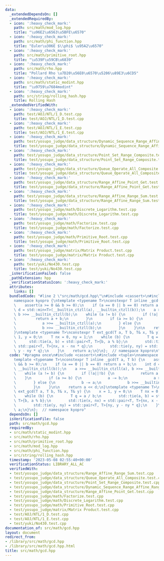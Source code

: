 ```yaml
---
data:
  _extendedDependsOn: []
  _extendedRequiredBy:
  - icon: ':heavy_check_mark:'
    path: src/math/mod_log.hpp
    title: "\u96E2\u6563\u5BFE\u6570"
  - icon: ':heavy_check_mark:'
    path: src/math/phi_function.hpp
    title: "Euler\u306E $\\phi$ \u95A2\u6570"
  - icon: ':heavy_check_mark:'
    path: src/math/primitive_root.hpp
    title: "\u539F\u59CB\u6839"
  - icon: ':heavy_check_mark:'
    path: src/math/rho.hpp
    title: "Pollard Rho \u7D20\u56E0\u6570\u5206\u89E3\u6CD5"
  - icon: ':heavy_check_mark:'
    path: src/math/static_modint.hpp
    title: "\u9759\u7684modint"
  - icon: ':heavy_check_mark:'
    path: src/string/rolling_hash.hpp
    title: Rolling Hash
  _extendedVerifiedWith:
  - icon: ':heavy_check_mark:'
    path: test/AOJ/NTL/1_D.test.cpp
    title: test/AOJ/NTL/1_D.test.cpp
  - icon: ':heavy_check_mark:'
    path: test/AOJ/NTL/1_E.test.cpp
    title: test/AOJ/NTL/1_E.test.cpp
  - icon: ':heavy_check_mark:'
    path: test/yosupo_judge/data_structure/Dynamic_Sequence_Range_Affine_Range_Sum.test.cpp
    title: test/yosupo_judge/data_structure/Dynamic_Sequence_Range_Affine_Range_Sum.test.cpp
  - icon: ':heavy_check_mark:'
    path: test/yosupo_judge/data_structure/Point_Set_Range_Composite.test.cpp
    title: test/yosupo_judge/data_structure/Point_Set_Range_Composite.test.cpp
  - icon: ':heavy_check_mark:'
    path: test/yosupo_judge/data_structure/Queue_Operate_All_Composite.test.cpp
    title: test/yosupo_judge/data_structure/Queue_Operate_All_Composite.test.cpp
  - icon: ':heavy_check_mark:'
    path: test/yosupo_judge/data_structure/Range_Affine_Point_Get.test.cpp
    title: test/yosupo_judge/data_structure/Range_Affine_Point_Get.test.cpp
  - icon: ':heavy_check_mark:'
    path: test/yosupo_judge/data_structure/Range_Affine_Range_Sum.test.cpp
    title: test/yosupo_judge/data_structure/Range_Affine_Range_Sum.test.cpp
  - icon: ':heavy_check_mark:'
    path: test/yosupo_judge/math/Discrete_Logarithm.test.cpp
    title: test/yosupo_judge/math/Discrete_Logarithm.test.cpp
  - icon: ':heavy_check_mark:'
    path: test/yosupo_judge/math/Factorize.test.cpp
    title: test/yosupo_judge/math/Factorize.test.cpp
  - icon: ':heavy_check_mark:'
    path: test/yosupo_judge/math/Primitive_Root.test.cpp
    title: test/yosupo_judge/math/Primitive_Root.test.cpp
  - icon: ':heavy_check_mark:'
    path: test/yosupo_judge/matrix/Matrix Product.test.cpp
    title: test/yosupo_judge/matrix/Matrix Product.test.cpp
  - icon: ':heavy_check_mark:'
    path: test/yuki/No430.test.cpp
    title: test/yuki/No430.test.cpp
  _isVerificationFailed: false
  _pathExtension: hpp
  _verificationStatusIcon: ':heavy_check_mark:'
  attributes:
    links: []
  bundledCode: "#line 2 \"src/math/gcd.hpp\"\n#include <cassert>\n#include <tuple>\n\
    namespace kyopro {\ntemplate <typename T>\nconstexpr T inline _gcd(T a, T b) {\n\
    \    assert(a >= 0 && b >= 0);\n    if (a == 0 || b == 0) return a + b;\n    int\
    \ d = std::min<T>(__builtin_ctzll(a), __builtin_ctzll(b));\n    a >>= __builtin_ctzll(a),\
    \ b >>= __builtin_ctzll(b);\n    while (a != b) {\n        if (!a||!b) {\n   \
    \         return a + b;\n        }\n        if (a >= b) {\n            a -= b;\n\
    \            a >>= __builtin_ctzll(a);\n        } else {\n            b -= a;\n\
    \            b >>= __builtin_ctzll(b);\n        }\n    }\n\n    return a << d;\n\
    }\ntemplate <typename T>\nconstexpr T ext_gcd(T a, T b, T& x, T& y) {\n    x =\
    \ 1, y = 0;\n    T nx = 0, ny = 1;\n    while (b) {\n        T q = a / b;\n  \
    \      std::tie(a, b) = std::pair<T, T>{b, a % b};\n        std::tie(x, nx) =\
    \ std::pair<T, T>{nx, x - nx * q};\n        std::tie(y, ny) = std::pair<T, T>{ny,\
    \ y - ny * q};\n    }\n    return a;\n}\n};  // namespace kyopro\n"
  code: "#pragma once\n#include <cassert>\n#include <tuple>\nnamespace kyopro {\n\
    template <typename T>\nconstexpr T inline _gcd(T a, T b) {\n    assert(a >= 0\
    \ && b >= 0);\n    if (a == 0 || b == 0) return a + b;\n    int d = std::min<T>(__builtin_ctzll(a),\
    \ __builtin_ctzll(b));\n    a >>= __builtin_ctzll(a), b >>= __builtin_ctzll(b);\n\
    \    while (a != b) {\n        if (!a||!b) {\n            return a + b;\n    \
    \    }\n        if (a >= b) {\n            a -= b;\n            a >>= __builtin_ctzll(a);\n\
    \        } else {\n            b -= a;\n            b >>= __builtin_ctzll(b);\n\
    \        }\n    }\n\n    return a << d;\n}\ntemplate <typename T>\nconstexpr T\
    \ ext_gcd(T a, T b, T& x, T& y) {\n    x = 1, y = 0;\n    T nx = 0, ny = 1;\n\
    \    while (b) {\n        T q = a / b;\n        std::tie(a, b) = std::pair<T,\
    \ T>{b, a % b};\n        std::tie(x, nx) = std::pair<T, T>{nx, x - nx * q};\n\
    \        std::tie(y, ny) = std::pair<T, T>{ny, y - ny * q};\n    }\n    return\
    \ a;\n}\n};  // namespace kyopro"
  dependsOn: []
  isVerificationFile: false
  path: src/math/gcd.hpp
  requiredBy:
  - src/math/static_modint.hpp
  - src/math/rho.hpp
  - src/math/primitive_root.hpp
  - src/math/mod_log.hpp
  - src/math/phi_function.hpp
  - src/string/rolling_hash.hpp
  timestamp: '2023-05-08 02:55:40+00:00'
  verificationStatus: LIBRARY_ALL_AC
  verifiedWith:
  - test/yosupo_judge/data_structure/Range_Affine_Range_Sum.test.cpp
  - test/yosupo_judge/data_structure/Queue_Operate_All_Composite.test.cpp
  - test/yosupo_judge/data_structure/Point_Set_Range_Composite.test.cpp
  - test/yosupo_judge/data_structure/Dynamic_Sequence_Range_Affine_Range_Sum.test.cpp
  - test/yosupo_judge/data_structure/Range_Affine_Point_Get.test.cpp
  - test/yosupo_judge/math/Factorize.test.cpp
  - test/yosupo_judge/math/Discrete_Logarithm.test.cpp
  - test/yosupo_judge/math/Primitive_Root.test.cpp
  - test/yosupo_judge/matrix/Matrix Product.test.cpp
  - test/AOJ/NTL/1_D.test.cpp
  - test/AOJ/NTL/1_E.test.cpp
  - test/yuki/No430.test.cpp
documentation_of: src/math/gcd.hpp
layout: document
redirect_from:
- /library/src/math/gcd.hpp
- /library/src/math/gcd.hpp.html
title: src/math/gcd.hpp
---
```

